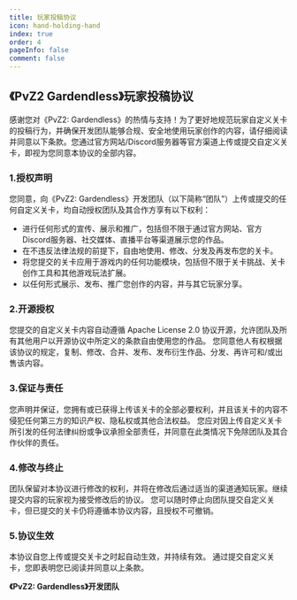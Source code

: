 ```yaml
---
title: 玩家投稿协议
icon: hand-holding-hand
index: true
order: 4
pageInfo: false
comment: false
---
```

## 《PvZ2 Gardendless》玩家投稿协议

感谢您对《PvZ2: Gardendless》的热情与支持！为了更好地规范玩家自定义关卡的投稿行为，并确保开发团队能够合规、安全地使用玩家创作的内容，请仔细阅读并同意以下条款。您通过官方网站/Discord服务器等官方渠道上传或提交自定义关卡，即视为您同意本协议的全部内容。

### 1.授权声明

您同意，向《PvZ2: Gardendless》开发团队（以下简称“团队”）上传或提交的任何自定义关卡，均自动授权团队及其合作方享有以下权利：

- 进行任何形式的宣传、展示和推广，包括但不限于通过官方网站、官方Discord服务器、社交媒体、直播平台等渠道展示您的作品。
- 在不违反法律法规的前提下，自由地使用、修改、分发及再发布您的关卡。
- 将您提交的关卡应用于游戏内的任何功能模块，包括但不限于关卡挑战、关卡创作工具和其他游戏玩法扩展。
- 以任何形式展示、发布、推广您创作的内容，并与其它玩家分享。

### 2.开源授权

您提交的自定义关卡内容自动遵循 Apache License 2.0 协议开源，允许团队及所有其他用户以开源协议中所定义的条款自由使用您的作品。
您同意他人有权根据该协议的规定，复制、修改、合并、发布、发布衍生作品、分发、再许可和/或出售该内容。

### 3.保证与责任

您声明并保证，您拥有或已获得上传该关卡的全部必要权利，并且该关卡的内容不侵犯任何第三方的知识产权、隐私权或其他合法权益。
您应对因上传自定义关卡所引发的任何法律纠纷或争议承担全部责任，并同意在此类情况下免除团队及其合作伙伴的责任。

### 4.修改与终止

团队保留对本协议进行修改的权利，并将在修改后通过适当的渠道通知玩家。继续提交内容的玩家视为接受修改后的协议。
您可以随时停止向团队提交自定义关卡，但已提交的关卡仍将遵循本协议内容，且授权不可撤销。

### 5.协议生效

本协议自您上传或提交关卡之时起自动生效，并持续有效。
通过提交自定义关卡，您即表明您已阅读并同意以上条款。

**《PvZ2: Gardendless》开发团队**
